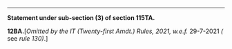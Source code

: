 ****

**Statement under sub-section (3) of section 115TA.**

**12BA.**[_Omitted by the IT (Twenty-first Amdt.) Rules, 2021, w.e.f._ 29-7-2021 _(_ see _rule 130)_.]